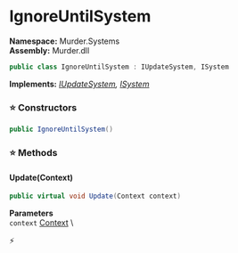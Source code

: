 # IgnoreUntilSystem

**Namespace:** Murder.Systems \
**Assembly:** Murder.dll

```csharp
public class IgnoreUntilSystem : IUpdateSystem, ISystem
```

**Implements:** _[IUpdateSystem](../../Bang/Systems/IUpdateSystem.html), [ISystem](../../Bang/Systems/ISystem.html)_

### ⭐ Constructors
```csharp
public IgnoreUntilSystem()
```

### ⭐ Methods
#### Update(Context)
```csharp
public virtual void Update(Context context)
```

**Parameters** \
`context` [Context](../../Bang/Contexts/Context.html) \



⚡